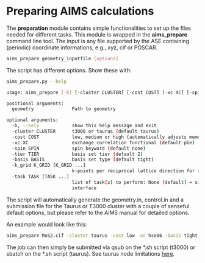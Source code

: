 # Preparing AIMS calculations

The **preparation** module contains simple functionalities to set up the files needed for different tasks. This module is wrapped in the **aims_prepare** command line tool.
The input is any file supported by the ASE containing (periodic) coordinate informations, e.g., xyz, cif or POSCAR.

```bash
aims_prepare geometry_inputfile [options]
```

The script has different options. Show these with:
```bash
aims_prepare.py --help

usage: aims_prepare [-h] [-cluster CLUSTER] [-cost COST] [-xc XC] [-spin SPIN] [-tier TIER] [-basis BASIS] [-k_grid K_GRID [K_GRID ...]] [-task TASK [TASK ...]] geometry

positional arguments:
  geometry              Path to geometry

optional arguments:
  -h, --help            show this help message and exit
  -cluster CLUSTER      t3000 or taurus (default taurus)
  -cost COST            low, medium or high (automatically adjusts memory and nodes)
  -xc XC                exchange correlation functional (default pbe)
  -spin SPIN            spin keyword (default none)
  -tier TIER            basis set tier (default 2)
  -basis BASIS          basis set type (default tight)
  -k_grid K_GRID [K_GRID ...]
                        k-points per reciprocal lattice direction for x, y, z (default: 6 6 6)
  -task TASK [TASK ...]
                        list of task(s) to perform: None (default) = single point; BS = band structure; fatBS = mulliken-projected band structure; DOS = (atom-projected) density of states; GO = geometry optimisation; phonons = phonopy
                        interface
```

The script will automatically generate the geometry.in, control.in and a submission file for the Taurus or T3000 cluster with a couple of senseful default options, but please refer to the AIMS manual for detailed options.

An example would look like this:
```bash
aims_prepare MoS2.cif -cluster taurus -cost low -xc hse06 -basis tight -tier 2 -task BS DOS
```

The job can then simply be submitted via qsub on the *.sh script (t3000) or sbatch on the *.sh script (taurus). See taurus node limitations [here](https://doc.zih.tu-dresden.de/hpc-wiki/bin/view/Compendium/SystemTaurus).